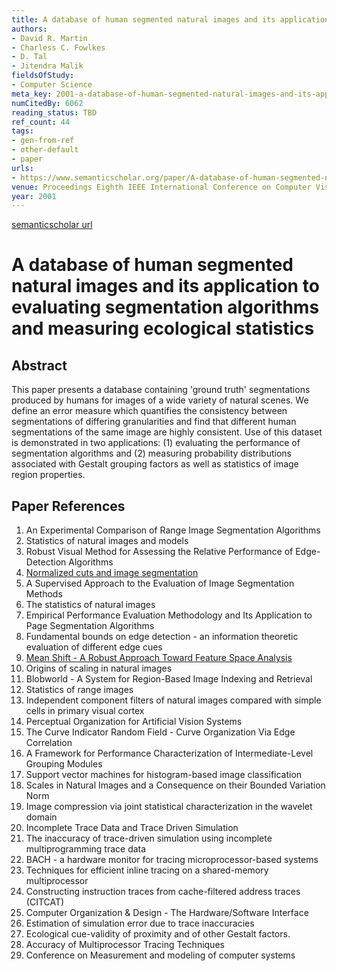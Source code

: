 ```yaml
---
title: A database of human segmented natural images and its application to evaluating segmentation algorithms and measuring ecological statistics
authors:
- David R. Martin
- Charless C. Fowlkes
- D. Tal
- Jitendra Malik
fieldsOfStudy:
- Computer Science
meta_key: 2001-a-database-of-human-segmented-natural-images-and-its-application-to-evaluating-segmentation-algorithms-and-measuring-ecological-statistics
numCitedBy: 6062
reading_status: TBD
ref_count: 44
tags:
- gen-from-ref
- other-default
- paper
urls:
- https://www.semanticscholar.org/paper/A-database-of-human-segmented-natural-images-and-to-Martin-Fowlkes/9a1ed876196ec9733acb1daa6d65e35ff0414291?sort=total-citations
venue: Proceedings Eighth IEEE International Conference on Computer Vision. ICCV 2001
year: 2001
---
```


[semanticscholar url](https://www.semanticscholar.org/paper/A-database-of-human-segmented-natural-images-and-to-Martin-Fowlkes/9a1ed876196ec9733acb1daa6d65e35ff0414291?sort=total-citations)

# A database of human segmented natural images and its application to evaluating segmentation algorithms and measuring ecological statistics

## Abstract

This paper presents a database containing 'ground truth' segmentations produced by humans for images of a wide variety of natural scenes. We define an error measure which quantifies the consistency between segmentations of differing granularities and find that different human segmentations of the same image are highly consistent. Use of this dataset is demonstrated in two applications: (1) evaluating the performance of segmentation algorithms and (2) measuring probability distributions associated with Gestalt grouping factors as well as statistics of image region properties.

## Paper References

1. An Experimental Comparison of Range Image Segmentation Algorithms
2. Statistics of natural images and models
3. Robust Visual Method for Assessing the Relative Performance of Edge-Detection Algorithms
4. [Normalized cuts and image segmentation](1997-normalized-cuts-and-image-segmentation)
5. A Supervised Approach to the Evaluation of Image Segmentation Methods
6. The statistics of natural images
7. Empirical Performance Evaluation Methodology and Its Application to Page Segmentation Algorithms
8. Fundamental bounds on edge detection - an information theoretic evaluation of different edge cues
9. [Mean Shift - A Robust Approach Toward Feature Space Analysis](2002-mean-shift-a-robust-approach-toward-feature-space-analysis)
10. Origins of scaling in natural images
11. Blobworld - A System for Region-Based Image Indexing and Retrieval
12. Statistics of range images
13. Independent component filters of natural images compared with simple cells in primary visual cortex
14. Perceptual Organization for Artificial Vision Systems
15. The Curve Indicator Random Field - Curve Organization Via Edge Correlation
16. A Framework for Performance Characterization of Intermediate-Level Grouping Modules
17. Support vector machines for histogram-based image classification
18. Scales in Natural Images and a Consequence on their Bounded Variation Norm
19. Image compression via joint statistical characterization in the wavelet domain
20. Incomplete Trace Data and Trace Driven Simulation
21. The inaccuracy of trace-driven simulation using incomplete multiprogramming trace data
22. BACH - a hardware monitor for tracing microprocessor-based systems
23. Techniques for efficient inline tracing on a shared-memory multiprocessor
24. Constructing instruction traces from cache-filtered address traces (CITCAT)
25. Computer Organization & Design - The Hardware/Software Interface
26. Estimation of simulation error due to trace inaccuracies
27. Ecological cue-validity of proximity and of other Gestalt factors.
28. Accuracy of Multiprocessor Tracing Techniques
29. Conference on Measurement and modeling of computer systems
